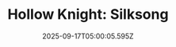 ---
title: "Hollow Knight: Silksong"
id: 1030300
date: 2025-09-17T05:00:05.595Z
link: games/steam/recent/hollow-knight-silksong
image: http://media.steampowered.com/steamcommunity/public/images/apps/1030300/b4a999c1302e3ac123c041fd41bb8a34528c6ab5.jpg
playtime_2weeks: 1911
playtime_forever: 1911
playtime_windows_forever: 0
playtime_mac_forever: 0
playtime_linux_forever: 1911
playtime_deck_forever: 1911
---